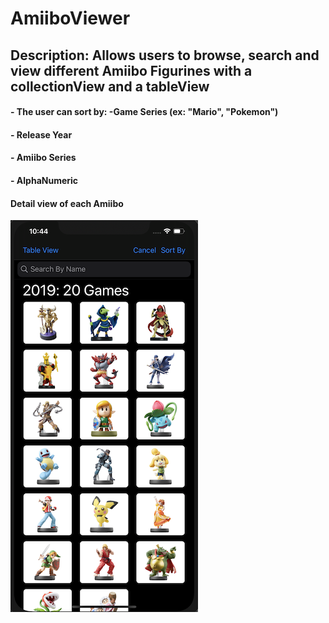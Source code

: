 # AmiiboViewer

## Description: Allows users to browse, search and view different Amiibo Figurines with a collectionView and a tableView
#### - The user can sort by: -Game Series (ex: "Mario", "Pokemon")
####                         - Release Year
####                         - Amiibo Series
####                         - AlphaNumeric

#### Detail view of each Amiibo

![AmiiboViewer](Assets/AmiiboViewer1.png)


